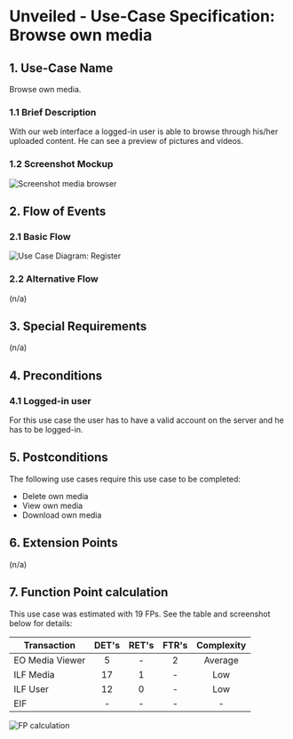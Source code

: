 # Unveiled - Use-Case Specification: Browse own media

## 1. Use-Case Name
Browse own media.

### 1.1 Brief Description
With our web interface a logged-in user is able to browse through his/her uploaded content. He can see a preview of pictures and videos.

### 1.2 Screenshot Mockup
![][screenshot]

## 2. Flow of Events

### 2.1 Basic Flow
![][basic flow]

### 2.2 Alternative Flow
(n/a)


## 3. Special Requirements
(n/a)


## 4. Preconditions
### 4.1 Logged-in user
For this use case the user has to have a valid account on the server and he has to be logged-in.

## 5. Postconditions
The following use cases require this use case to be completed:
- Delete own media
- View own media
- Download own media

## 6. Extension Points
(n/a)

## 7. Function Point calculation
This use case was estimated with 19 FPs. See the table and screenshot below for details:

| Transaction | DET's | RET's | FTR's | Complexity |
|-----------------------|:-:|:-:|:-:|:---:|
| EO Media Viewer       | 5 | - | 2 | Average |
| ILF Media             | 17 | 1 | - | Low |
| ILF User              | 12 | 0 | - | Low |
| EIF                   | - | - | - | - |

![][fp calculation]

<!-- Link definitions: -->
[basic flow]: https://raw.githubusercontent.com/SAS-Systems/Unveiled-Documentation/master/Bilder/UC_Diagrams/UC_Diagram_Browse_media.png "Use Case Diagram: Register"

[screenshot]: https://raw.githubusercontent.com/SAS-Systems/Unveiled-Documentation/master/Bilder/Screenshots_website/browse_media.PNG "Screenshot media browser"
[fp calculation]: https://raw.githubusercontent.com/SAS-Systems/Unveiled-Documentation/master/Bilder/FP%20calculation/FP_browse_media.PNG "FP calculation"
